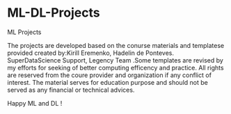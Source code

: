# ML-DL-Projects
ML Projects

The projects are developed based on the conurse materials and templatese provided created by:Kirill Eremenko, Hadelin de Ponteves. SuperDataScience Support, Legency Team
.Some templates are revised by my efforts for seeking of better computing efficency and practice. All rights are reserved from the coure provider and organization if any conflict of interest. The material serves for education purpose and should not be served as any financial or technical advices.

Happy ML and DL !
